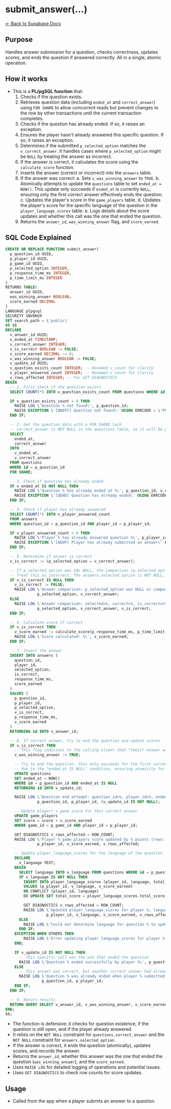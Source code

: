 # submit_answer(...)

[← Back to Supabase Docs](./supabase.md)

## Purpose

Handles answer submission for a question, checks correctness, updates scores, and ends the question if answered correctly. All in a single, atomic operation.

## How it works

- This is a **PL/pgSQL function** that:
  1. Checks if the question exists.
  2. Retrieves question data (including `ended_at` and `correct_answer`) using `FOR SHARE` to allow concurrent reads but prevent changes to the row by other transactions until the current transaction completes.
  3. Checks if the question has already ended. If so, it raises an exception.
  4. Ensures the player hasn\'t already answered this specific question. If so, it raises an exception.
  5. Determines if the submitted `p_selected_option` matches the `v_correct_answer`. It handles cases where `p_selected_option` might be `NULL` by treating the answer as incorrect.
  6. If the answer is correct, it calculates the score using the `calculate_score` function.
  7. Inserts the answer (correct or incorrect) into the `answers` table.
  8. If the answer was correct:
     a. Sets `v_was_winning_answer` to `TRUE`.
     b. Atomically attempts to update the `questions` table to set `ended_at = NOW()`. This update only succeeds if `ended_at` is currently `NULL`, ensuring only the first correct answer effectively ends the question.
     c. Updates the player\'s score in the `game_players` table.
     d. Updates the player\'s score for the specific language of the question in the `player_language_scores` table.
     e. Logs details about the score updates and whether this call was the one that ended the question.
  9. Returns the `answer_id`, `was_winning_answer` flag, and `score_earned`.

## SQL Code Explained

```sql
CREATE OR REPLACE FUNCTION submit_answer(
  p_question_id UUID,
  p_player_id UUID,
  p_game_id UUID,
  p_selected_option INTEGER,
  p_response_time_ms INTEGER,
  p_time_limit_ms INTEGER
)
RETURNS TABLE(
  answer_id UUID,
  was_winning_answer BOOLEAN,
  score_earned DECIMAL
)
LANGUAGE plpgsql
SECURITY INVOKER
SET search_path = \'public\'
AS $$
DECLARE
  v_answer_id UUID;
  v_ended_at TIMESTAMP;
  v_correct_answer INTEGER;
  v_is_correct BOOLEAN := FALSE;
  v_score_earned DECIMAL := 0;
  v_was_winning_answer BOOLEAN := FALSE;
  v_update_id UUID;
  v_question_exists_count INTEGER; -- Renamed v_count for clarity
  v_player_answered_count INTEGER; -- Renamed v_count for clarity
  v_rows_affected INTEGER; -- For GET DIAGNOSTICS
BEGIN
  -- 1. First check if the question exists
  SELECT COUNT(*) INTO v_question_exists_count FROM questions WHERE id = p_question_id;

  IF v_question_exists_count = 0 THEN
    RAISE LOG \'Question % not found\', p_question_id;
    RAISE EXCEPTION \'[QNOTF] Question not found\' USING ERRCODE = \'P0003\';
  END IF;

  -- 2. Get the question data with a FOR SHARE lock
  -- correct_answer is NOT NULL in the questions table, so it will be populated.
  SELECT
    ended_at,
    correct_answer
  INTO
    v_ended_at,
    v_correct_answer
  FROM questions
  WHERE id = p_question_id
  FOR SHARE;

  -- 3. Check if question has already ended
  IF v_ended_at IS NOT NULL THEN
    RAISE LOG \'Question % has already ended at %\', p_question_id, v_ended_at;
    RAISE EXCEPTION \'[QEND] Question has already ended\' USING ERRCODE = \'P0001\';
  END IF;

  -- 4. Check if player has already answered
  SELECT COUNT(*) INTO v_player_answered_count
  FROM answers
  WHERE question_id = p_question_id AND player_id = p_player_id;

  IF v_player_answered_count > 0 THEN
    RAISE LOG \'Player % has already answered question %\', p_player_id, p_question_id;
    RAISE EXCEPTION \'[ADUP] Player has already submitted an answer\' USING ERRCODE = \'P0002\';
  END IF;

  -- 5. Determine if answer is correct
  v_is_correct := (p_selected_option = v_correct_answer);

  -- If p_selected_option was SQL NULL, the comparison (p_selected_option = v_correct_answer) yields SQL NULL.
  -- Treat this as incorrect. The answers.selected_option is NOT NULL, so client should not send NULL.
  IF v_is_correct IS NULL THEN
    v_is_correct := FALSE;
    RAISE LOG \'Answer comparison: p_selected_option was NULL or comparison resulted in NULL. Treated as incorrect. selected=%, correct=%\',
              p_selected_option, v_correct_answer;
  ELSE
    RAISE LOG \'Answer comparison: selected=%, correct=%, is_correct=%\',
              p_selected_option, v_correct_answer, v_is_correct;
  END IF;

  -- 6. Calculate score if correct
  IF v_is_correct THEN
    v_score_earned := calculate_score(p_response_time_ms, p_time_limit_ms);
    RAISE LOG \'Score calculated: %\', v_score_earned;
  END IF;

  -- 7. Insert the answer
  INSERT INTO answers (
    question_id,
    player_id,
    selected_option,
    is_correct,
    response_time_ms,
    score_earned
  )
  VALUES (
    p_question_id,
    p_player_id,
    p_selected_option,
    v_is_correct,
    p_response_time_ms,
    v_score_earned
  )
  RETURNING id INTO v_answer_id;

  -- 8. If correct answer, try to end the question and update scores
  IF v_is_correct THEN
    -- This flag indicates to the calling client that *their* answer was correct.
    v_was_winning_answer := TRUE;

    -- Try to end the question. This only succeeds for the first correct answer
    -- due to the "ended_at IS NULL" condition, ensuring atomicity for ending.
    UPDATE questions
    SET ended_at = NOW()
    WHERE id = p_question_id AND ended_at IS NULL
    RETURNING id INTO v_update_id;

    RAISE LOG \'Question end attempt: question_id=%, player_id=%, ended_by_this_call=%\',
              p_question_id, p_player_id, (v_update_id IS NOT NULL);

    -- Update player\'s game score for this correct answer
    UPDATE game_players
    SET score = score + v_score_earned
    WHERE game_id = p_game_id AND player_id = p_player_id;

    GET DIAGNOSTICS v_rows_affected = ROW_COUNT;
    RAISE LOG \'Player % game_players score updated by % points (rows: %)\',
              p_player_id, v_score_earned, v_rows_affected;

    -- Update player_language_scores for the language of the question
    DECLARE
      v_language TEXT;
    BEGIN
      SELECT language INTO v_language FROM questions WHERE id = p_question_id;
      IF v_language IS NOT NULL THEN
        INSERT INTO player_language_scores (player_id, language, total_score)
        VALUES (p_player_id, v_language, v_score_earned)
        ON CONFLICT (player_id, language)
        DO UPDATE SET total_score = player_language_scores.total_score + EXCLUDED.total_score;

        GET DIAGNOSTICS v_rows_affected = ROW_COUNT;
        RAISE LOG \'Updated player_language_scores for player %, language %, score % (rows: %)\',
                  p_player_id, v_language, v_score_earned, v_rows_affected;
      ELSE
        RAISE LOG \'Could not determine language for question % to update player_language_scores.\', p_question_id;
      END IF;
    EXCEPTION WHEN OTHERS THEN
        RAISE LOG \'Error updating player_language_scores for player %, language %: %\', p_player_id, v_language, SQLERRM;
    END;

    IF v_update_id IS NOT NULL THEN
      -- This specific call was the one that ended the question
      RAISE LOG \'Question % ended successfully by player %\', p_question_id, p_player_id;
    ELSE
      -- This answer was correct, but another correct answer had already ended the question
      RAISE LOG \'Question % was already ended when player % submitted a correct answer.\',
                p_question_id, p_player_id;
    END IF;
  END IF;

  -- 9. Return results
  RETURN QUERY SELECT v_answer_id, v_was_winning_answer, v_score_earned;
END;
$$;
```

- The function is defensive: it checks for question existence, if the question is still open, and if the player already answered.
- It relies on the `NOT NULL` constraint for `questions.correct_answer` and the `NOT NULL` constraint for `answers.selected_option`.
- If the answer is correct, it ends the question (atomically), updates scores, and records the answer.
- Returns the `answer_id`, whether this answer was the one that ended the question (`was_winning_answer`), and the `score_earned`.
- Uses `RAISE LOG` for detailed logging of operations and potential issues.
- Uses `GET DIAGNOSTICS` to check row counts for score updates.

## Usage

- Called from the app when a player submits an answer to a question.
